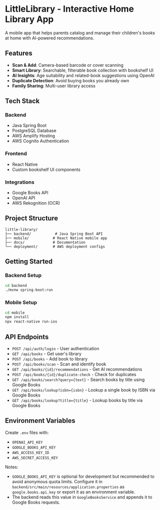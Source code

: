 # LittleLibrary - Interactive Home Library App

A mobile app that helps parents catalog and manage their children's books at home with AI-powered recommendations.

## Features

- **Scan & Add**: Camera-based barcode or cover scanning
- **Smart Library**: Searchable, filterable book collection with bookshelf UI
- **AI Insights**: Age suitability and related-book suggestions using OpenAI
- **Duplicate Detection**: Avoid buying books you already own
- **Family Sharing**: Multi-user library access

## Tech Stack

### Backend
- Java Spring Boot
- PostgreSQL Database
- AWS Amplify Hosting
- AWS Cognito Authentication

### Frontend
- React Native
- Custom bookshelf UI components

### Integrations
- Google Books API
- OpenAI API
- AWS Rekognition (OCR)

## Project Structure

```
little-library/
├── backend/           # Java Spring Boot API
├── mobile/           # React Native mobile app
├── docs/             # Documentation
└── deployment/       # AWS deployment configs
```

## Getting Started

### Backend Setup
```bash
cd backend
./mvnw spring-boot:run
```

### Mobile Setup
```bash
cd mobile
npm install
npx react-native run-ios
```

## API Endpoints

- `POST /api/auth/login` - User authentication
- `GET /api/books` - Get user's library
- `POST /api/books` - Add book to library
- `POST /api/books/scan` - Scan and identify book
- `GET /api/books/{id}/recommendations` - Get AI recommendations
- `POST /api/books/{id}/duplicate-check` - Check for duplicates
- `GET /api/books/search?query={text}` - Search books by title using Google Books
- `GET /api/books/lookup?isbn={isbn}` - Lookup a single book by ISBN via Google Books
- `GET /api/books/lookup?title={title}` - Lookup books by title via Google Books

## Environment Variables

Create `.env` files with:
- `OPENAI_API_KEY`
- `GOOGLE_BOOKS_API_KEY`
- `AWS_ACCESS_KEY_ID`
- `AWS_SECRET_ACCESS_KEY`

Notes:
- `GOOGLE_BOOKS_API_KEY` is optional for development but recommended to avoid anonymous quota limits. Configure it in `backend/src/main/resources/application.properties` as `google.books.api.key` or export it as an environment variable.
- The backend reads this value in `GoogleBooksService` and appends it to Google Books requests.

